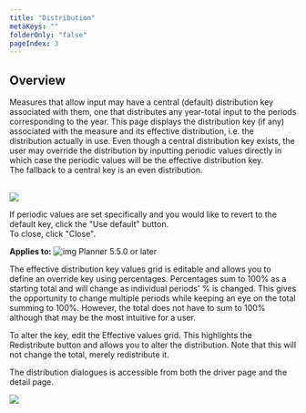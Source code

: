 ```yaml
---
title: "Distribution"
metaKeys: ""
folderOnly: "false"
pageIndex: 3
---
```


## Overview
Measures that allow input may have a central (default) distribution key associated with them, one that distributes any year-total input to the periods corresponding to the year. This page displays the distribution key (if any) associated with the measure and its effective distribution, i.e. the distribution actually in use. Even though a central distribution key exists, the user may override the distribution by inputting periodic values directly in which case the periodic values will be the effective distribution key.<br/>
The fallback to a central key is an even distribution.<br/>
<br/>

![](https://profitbasedocs.blob.core.windows.net/plannerimages/distribution.JPG)

If periodic values are set specifically and you would like to revert to the default key, click the "Use default" button.<br/>
To close, click "Close".<br/>

**Applies to:** ![img](https://profitbasedocs.blob.core.windows.net/icons/yes-icon.png) Planner 5.5.0 or later

The effective distribution key values grid is editable and allows you to define an override key using percentages. Percentages sum to 100% as a starting total and will change as individual periods' % is changed. This gives the opportunity to change multiple periods while keeping an eye on the total summing to 100%. However, the total does not have to sum to 100% although that may be the most intuitive for a user.  <br/>

To alter the key, edit the Effective values grid. This highlights the Redistribute button and allows you to alter the distribution. Note that this will not change the total, merely redistribute it.  <br/>

The distribution dialogues is accessible from both the driver page and the detail page.  <br/>

![](https://profitbasedocs.blob.core.windows.net/enduserhelp/images/Distribute542.JPG)<br/>